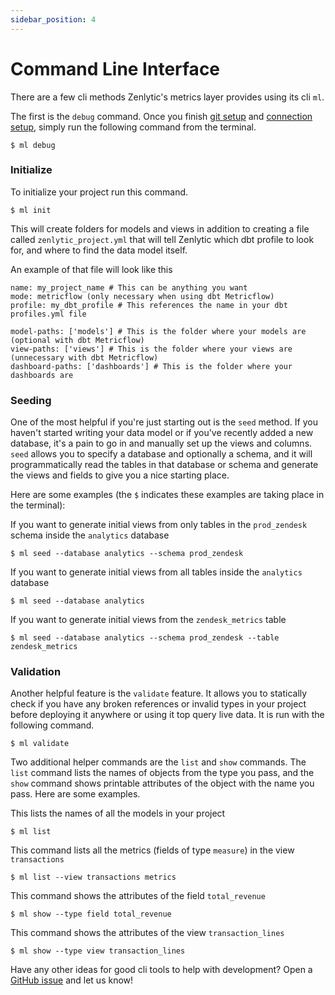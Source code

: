 ```yaml
---
sidebar_position: 4
---
```


# Command Line Interface

There are a few cli methods Zenlytic's metrics layer provides using its cli `ml`.

The first is the `debug` command. Once you finish [git setup](2_git.md) and [connection setup](3_database_connection.md), simply run the following command from the terminal.

```
$ ml debug
```

### Initialize

To initialize your project run this command.

```
$ ml init
```

This will create folders for models and views in addition to creating a file called `zenlytic_project.yml` that will tell Zenlytic which dbt profile to look for, and where to find the data model itself.

An example of that file will look like this

```
name: my_project_name # This can be anything you want
mode: metricflow (only necessary when using dbt Metricflow)
profile: my_dbt_profile # This references the name in your dbt profiles.yml file

model-paths: ['models'] # This is the folder where your models are (optional with dbt Metricflow)
view-paths: ['views'] # This is the folder where your views are (unnecessary with dbt Metricflow)
dashboard-paths: ['dashboards'] # This is the folder where your dashboards are

```


### Seeding 

One of the most helpful if you're just starting out is the `seed` method. If you haven't started writing your data model or if you've recently added a new database, it's a pain to go in and manually set up the views and columns. `seed` allows you to specify a database and optionally a schema, and it will programmatically read the tables in that database or schema and generate the views and fields to give you a nice starting place.

Here are some examples (the `$` indicates these examples are taking place in the terminal):

If you want to generate initial views from only tables in the `prod_zendesk` schema inside the `analytics` database

```
$ ml seed --database analytics --schema prod_zendesk
```


If you want to generate initial views from all tables inside the `analytics` database

```
$ ml seed --database analytics 
```

If you want to generate initial views from the `zendesk_metrics` table 

```
$ ml seed --database analytics --schema prod_zendesk --table zendesk_metrics
```


### Validation 

Another helpful feature is the `validate` feature. It allows you to statically check if you have any broken references or invalid types in your project before deploying it anywhere or using it top query live data. It is run with the following command.

```
$ ml validate
```

Two additional helper commands are the `list` and `show` commands. The `list` command lists the names of objects from the type you pass, and the `show` command shows printable attributes of the object with the name you pass. Here are some examples.

This lists the names of all the models in your project

```
$ ml list
```

This command lists all the metrics (fields of type `measure`) in the view `transactions`

```
$ ml list --view transactions metrics
```

This command shows the attributes of the field `total_revenue`

```
$ ml show --type field total_revenue
```

This command shows the attributes of the view `transaction_lines`

```
$ ml show --type view transaction_lines
```

Have any other ideas for good cli tools to help with development? Open a [GitHub issue](https://github.com/Zenlytic/metrics_layer/issues) and let us know!
